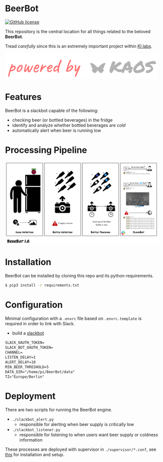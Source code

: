 # BeerBot
[![GitHub license](https://img.shields.io/badge/license-mit-green.svg)](https://github.com/KI-labs/BeerBot/master/LICENSE)

This repository is the central location for all things related to the beloved **BeerBot**.

Tread _carefully_ since this is an extremely important project within [KI labs](https://ki-labs.com/).

![alt text](assets/logo.png "BeerBot")

# Features

BeerBot is a slackbot capable of the following:

- checking beer (or bottled beverages) in the fridge
- identify and analyze whether bottled beverages are *cold*
- automatically alert when beer is running low

# Processing Pipeline

![alt text](assets/BeerBot.png "Pipeline")

# Installation 

BeerBot can be installed by cloning this repo and its python requirements.

```bash
$ pip3 install -r requirements.txt
```

# Configuration

Minimal configuration with a `.envrc` file based on `.envrc.template` is required in order to link with Slack.

- build a [slackbot](https://api.slack.com/bot-users)

```text
SLACK_OAUTH_TOKEN=
SLACK_BOT_OAUTH_TOKEN=
CHANNEL=
LISTEN_DELAY=1
ALERT_DELAY=10
MIN_BEER_THRESHOLD=5
DATA_DIR="/home/pi/BeerBot/data"
TZ="Europe/Berlin"
```

# Deployment

There are two scripts for running the BeerBot engine.

- `./slackbot_alert.py`
  - responsible for alerting when beer supply is critically low
- `./slackbot_listener.py`
  - responsible for listening to when users want beer supply or coldness information

These processes are deployed with supervisor in `./supervisor/*.conf`, see [this](http://supervisord.org/installing.html) for installation and setup.
